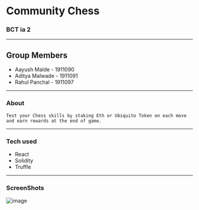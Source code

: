 # Community Chess
### BCT ia 2
-----------------------------------
## Group Members
* Aayush Malde - 1911090
* Aditya Malwade - 1911091
* Rahul Panchal - 1911097
------------------------------------
### About
```
Test your Chess skills by staking Eth or Ubiquito Token on each move and earn rewards at the end of game.
```
------------------------------------
### Tech used
* React
* Solidity
* Truffle
------------------------------------
### ScreenShots
![image](https://user-images.githubusercontent.com/69159108/202912465-8457331e-883b-4835-a92f-a3756b8dfc0e.png)
